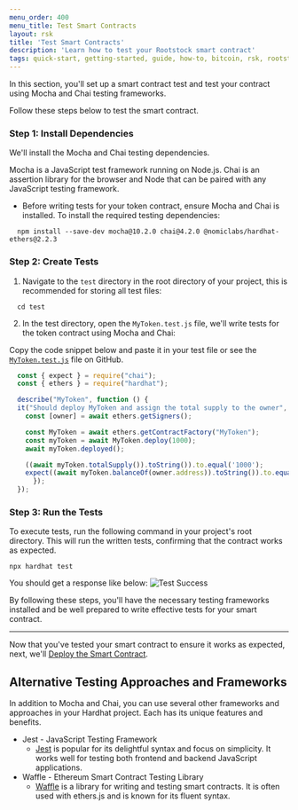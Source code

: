```yaml
---
menu_order: 400
menu_title: Test Smart Contracts
layout: rsk
title: 'Test Smart Contracts'
description: 'Learn how to test your Rootstock smart contract'
tags: quick-start, getting-started, guide, how-to, bitcoin, rsk, rootstock, blockchain
---
```


In this section, you'll set up a smart contract test and test your contract using Mocha and Chai testing frameworks.

Follow these steps below to test the smart contract.

### Step 1: Install Dependencies

We'll install the Mocha and Chai testing dependencies.

Mocha is a JavaScript test framework running on Node.js. Chai is an assertion library for the browser and Node that can be paired with any JavaScript testing framework.

- Before writing tests for your token contract, ensure Mocha and Chai is installed. To install the required testing dependencies:

```shell
  npm install --save-dev mocha@10.2.0 chai@4.2.0 @nomiclabs/hardhat-ethers@2.2.3
```

### Step 2: Create Tests

1. Navigate to the `test` directory in the root directory of your project, this is recommended for storing all test files:

```shell
  cd test
```

2. In the test directory, open the `MyToken.test.js` file, we'll write tests for the token contract using Mocha and Chai:

Copy the code snippet below and paste it in your test file or see the [`MyToken.test.js`](https://raw.githubusercontent.com/rsksmart/rootstock-quick-start-guide/feat/complete/test/MyToken.test.js) file on GitHub.
        
```js
  const { expect } = require("chai");
  const { ethers } = require("hardhat");

  describe("MyToken", function () {
  it("Should deploy MyToken and assign the total supply to the owner", async function () {
    const [owner] = await ethers.getSigners();

    const MyToken = await ethers.getContractFactory("MyToken");
    const myToken = await MyToken.deploy(1000);
    await myToken.deployed();

    ((await myToken.totalSupply()).toString()).to.equal('1000');
    expect((await myToken.balanceOf(owner.address)).toString()).to.equal('1000');
      });
  });
```

### Step 3: Run the Tests

To execute tests, run the following command in your project's root directory. This will run the written tests, confirming that the contract works as expected.

```shell
npx hardhat test
```

You should get a response like below:
![Test Success](/assets/img/guides/quickstart/hardhat/test-success.png)

By following these steps, you'll have the necessary testing frameworks installed and be well prepared to write effective tests for your smart contract.

---
Now that you've tested your smart contract to ensure it works as expected, next, we'll [Deploy the Smart Contract](/guides/quickstart/hardhat/deploy-smart-contract/).

## Alternative Testing Approaches and Frameworks

In addition to Mocha and Chai, you can use several other frameworks and approaches in your Hardhat project. Each has its unique features and benefits.

[](#top "collapsible")
- Jest - JavaScript Testing Framework
  - [Jest](https://jestjs.io/) is popular for its delightful syntax and focus on simplicity. It works well for testing both frontend and backend JavaScript applications.
- Waffle - Ethereum Smart Contract Testing Library
  - [Waffle](https://getwaffle.io/) is a library for writing and testing smart contracts. It is often used with ethers.js and is known for its fluent syntax.